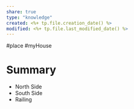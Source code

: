 ```yaml
---
share: true
type: "knowledge"
created: <%+ tp.file.creation_date() %> 
modified: <%+ tp.file.last_modified_date() %>
---
```

#place #myHouse 
# Summary
 
- North Side
- South Side
- Railing